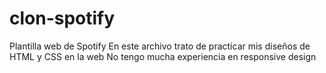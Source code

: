 # clon-spotify
Plantilla web de Spotify
En este archivo trato de practicar mis diseños de HTML y CSS en la web
No tengo mucha experiencia en responsive design
